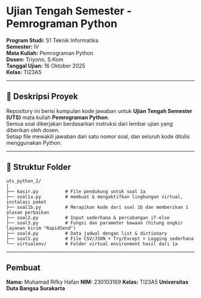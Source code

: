 # Ujian Tengah Semester - Pemrograman Python

**Program Studi:** S1 Teknik Informatika  
**Semester:** IV  
**Mata Kuliah:** Pemrograman Python  
**Dosen:** Triyono, S.Kom  
**Tanggal Ujian:** 16 Oktober 2025  
**Kelas:** TI23A5  

---

## 📘 Deskripsi Proyek
Repository ini berisi kumpulan kode jawaban untuk **Ujian Tengah Semester (UTS)** mata kuliah **Pemrograman Python**.  
Semua soal dikerjakan berdasarkan instruksi dari lembar ujian yang diberikan oleh dosen.  
Setiap file mewakili jawaban dari satu nomor soal, dan seluruh kode ditulis menggunakan Python.

---

## 📂 Struktur Folder
```
uts_python_2/
│
├── kasir.py          # File pendukung untuk soal 1a 
├── soal1a.py         # membuat & mengaktifkan lingkungan virtual, instalasi paket
├── soal1b.py         # Merapikan kode dari soal 1b dan memberikan 1 alasan perbaikan
├── soal2.py          # Input sederhana & percabangan if-else
├── soal3.py          # Fungsi dan parameter bawaan (hitung ongkir layanan kirim "RapidSend")
├── soal4.py          # Data jadwal dengan list & dictionary
├── soal5.py          # File CSV/JSON + Try/Except + Logging sederhana
└── virtualenv/       # Folder virtual environment hasil dari 1a

```

---

## Pembuat
**Nama:** Muhamad Rifky Hafan
**NIM:** 230103169
**Kelas:** TI23A5
**Universitas Duta Bangsa Surakarta**
